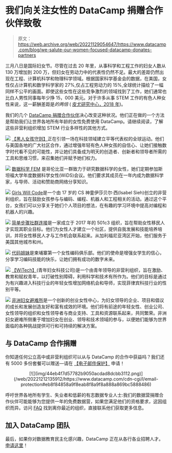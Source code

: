 # 我们向关注女性的 DataCamp 捐赠合作伙伴致敬

> 原文：<https://web.archive.org/web/20221129054647/https://www.datacamp.com/blog/we-salute-our-women-focused-datacamp-donates-partners>

三月八日是国际妇女节。尽管在过去 20 年里，从事科学和工程工作的妇女人数从 130 万增加到 200 万，但妇女在劳动力中的代表性仍然不足。最大的差距仍然出现在工程、计算机科学和物理科学领域。根据国家科学基金会的数据，在美国，女性仅占计算机和数学科学家的 27%,仅占工程劳动力的 15%,全球统计描绘了一幅同样不公平的画面。即使这些女性在这些竞争激烈的领域找到了工作，她们通常也比白人男性同事每年少挣 15，000 美元。对于许多从事 STEM 工作的有色人种女性来说，这一薪酬差距是*的两倍* ( [皮尤研究中心，2018 年](https://web.archive.org/web/20221212135912/https://www.pewresearch.org/social-trends/2018/01/09/women-and-men-in-stem-often-at-odds-over-workplace-equity/ps_2018-01-09_stem_a-09))。

我们的几个 [DataCamp 捐赠合作伙伴](https://web.archive.org/web/20221212135912/https://support.datacamp.com/hc/en-us/articles/360051596574)决心改变这种状况。他们正在做的一个方法是帮助我们让世界各地所有年龄的女性免费使用 DataCamp。请继续阅读，了解这些非营利组织增加 STEM 行业多样性的其他方式。

[![](img/1f7ad3efbb293f1029b573f02484d300.png)](https://web.archive.org/web/20221212135912/https://www.blackgirlscode.com/) 
[【黑人女孩守则】](https://web.archive.org/web/20221212135912/https://www.blackgirlscode.com/)正在引领一场在科技领域建立平等代表权的全球运动。他们与美国各地的广大社区合作，通过增强年轻有色人种女孩的自信心、让她们接触数字时代看不见的可能性，并让她们具备成为明天的创造者、创新者和领导者所需的工具和思维习惯，来召集她们并赋予她们权力。

[![](img/ead1b1455818eb9d0bdae915bb3a9678.png)](https://web.archive.org/web/20221212135912/https://www.datasciencefem.com/) 
[数据科学 FEM](https://web.archive.org/web/20221212135912/https://www.datasciencefem.com/) 是哥伦比亚一群致力于研究数据科学的女性，她们定期参加斯坦福大学年度数据科学女性(WiDS)会议。他们要求其成员在一年内成为数据科学家，与导师、活动和赞助商网络分享知识。

[![](img/2decfae79fa2421d22e453f839cfd568.png)](https://web.archive.org/web/20221212135912/https://www.girlswillcode.com/)
[Girls Will Code](https://web.archive.org/web/20221212135912/https://www.girlswillcode.com/)是一个由 17 岁的 CS 神童伊莎贝尔·西(Isabel Sieh)创立的非营利组织，旨在鼓励女孩参与与编码、编程、机器人和工程相关的活动。通过这个平台，女孩们可以分享关于她们个人项目的想法，在有趣的学习环境中提高对编程和机器人的兴趣。

[![](img/41c8bd529a1c38d8e95d79c4d25f0f33.png)](https://web.archive.org/web/20221212135912/https://www.simplestepscc.org/) 
[简单步骤社群连接](https://web.archive.org/web/20221212135912/https://www.simplestepscc.org/)是一家成立于 2017 年的 501c3 组织，旨在帮助女性移民人才实现其职业目标。他们为女性人才建立一个社区，提供自我发展和技能培养培训，并将女性移民人才与工作机会联系起来。从加利福尼亚湾区开始，他们服务于美国其他城市和州。

[![](img/5b04aadb6806382768930ab6a19f6082.png)](https://web.archive.org/web/20221212135912/https://www.sistersofcode.org/) 
[代码姐妹](https://web.archive.org/web/20221212135912/https://www.sistersofcode.org/)是柬埔寨第一个女性编码俱乐部。他们的使命是增强女学生的信心，分享学习编码技能的快乐，让她们拥有成功的数字未来。

[![](img/351301ae77def62e58d7e64e9ed0566c.png)](https://web.archive.org/web/20221212135912/https://wi-tech.org/)
[【WiTech】](https://web.archive.org/web/20221212135912/https://wi-tech.org/)(青年妇女科技公司)是一个由青年领导的非营利组织，旨在激励、教育和赋权青年，以打破性别障碍，利用科学和技术有所作为。他们的目标是通过为有兴趣进入科技行业的年轻女性增加网络机会和导师，实现菲律宾科技行业的性别平等。

[![](img/9317f13ae708894d75e84fa12b74f023.png)](https://web.archive.org/web/20221212135912/https://womenshavenafrica.com/) 
[非洲妇女避难所](https://web.archive.org/web/20221212135912/https://womenshavenafrica.com/)是一个创新的创业女性中心，为妇女领导的企业、项目和倡议的成长和发展创造友好和富有成效的环境。他们将有前途的年轻女性、创业公司、女性领导的组织和女性领导者与商业支持、工具和资源联系起来，共同繁荣。非洲妇女避难所侧重于增加妇女在创业、领导和技术领域的参与，以便她们能够为世界面临的各种挑战提供可行和可持续的解决方案。

## 与 DataCamp 合作捐赠

你知道任何公立高中或非营利组织可以从与 DataCamp 的合作中获益吗？我们还有 5000 多份套餐可以赠送—请在 [【电子邮件保护】](/web/20221212135912/https://www.datacamp.com/cdn-cgi/l/email-protection#a6c2c9c8c7d2c3e6c2c7d2c7c5c7cbd688c5c9cb) 申请！

<center>[![](img/44eb4f7d57782b9050acdad8dcbb3112.png)](/web/20221212135912/https://www.datacamp.com/cdn-cgi/l/email-protection#eb8f84858a9f8eab8f8a9f8a888a869bc5888486)</center>

呼吁世界各地所有学生、失业者和低薪的有志数据专业人士:我们的数据营捐赠合作伙伴可能能够为您提供一年的免费数据营，如果您满足他们的资格要求，这因组织而异。访问 [FAQ](https://web.archive.org/web/20221212135912/https://support.datacamp.com/hc/en-us/articles/360051596574) 找到离你最近的组织，直接联系他们获取更多信息。

## 加入 DataCamp 团队

最后，如果你对数据教育民主化感兴趣，DataCamp 正在从各行各业招聘人才。[申请这里](https://web.archive.org/web/20221212135912/https://datacamp.com/jobs)！